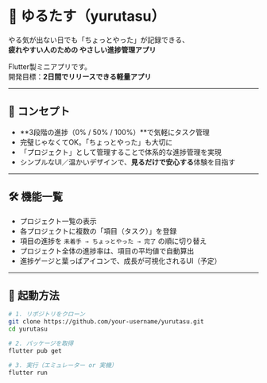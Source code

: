 # 🌱 ゆるたす（yurutasu）

やる気が出ない日でも「ちょっとやった」が記録できる、  
**疲れやすい人のための やさしい進捗管理アプリ**

Flutter製ミニアプリです。  
開発目標：**2日間でリリースできる軽量アプリ**

---

## 🧠 コンセプト

- **3段階の進捗（0% / 50% / 100%）**で気軽にタスク管理
- 完璧じゃなくてOK。「ちょっとやった」も大切に
- 「プロジェクト」として管理することで体系的な進捗管理を実現
- シンプルなUI／温かいデザインで、**見るだけで安心する**体験を目指す

---

## 🛠 機能一覧

- プロジェクト一覧の表示
- 各プロジェクトに複数の「項目（タスク）」を登録
- 項目の進捗を `未着手 → ちょっとやった → 完了` の順に切り替え
- プロジェクト全体の進捗率は、項目の平均値で自動算出
- 進捗ゲージと葉っぱアイコンで、成長が可視化されるUI（予定）

---

## 🚀 起動方法

```bash
# 1. リポジトリをクローン
git clone https://github.com/your-username/yurutasu.git
cd yurutasu

# 2. パッケージを取得
flutter pub get

# 3. 実行（エミュレーター or 実機）
flutter run
